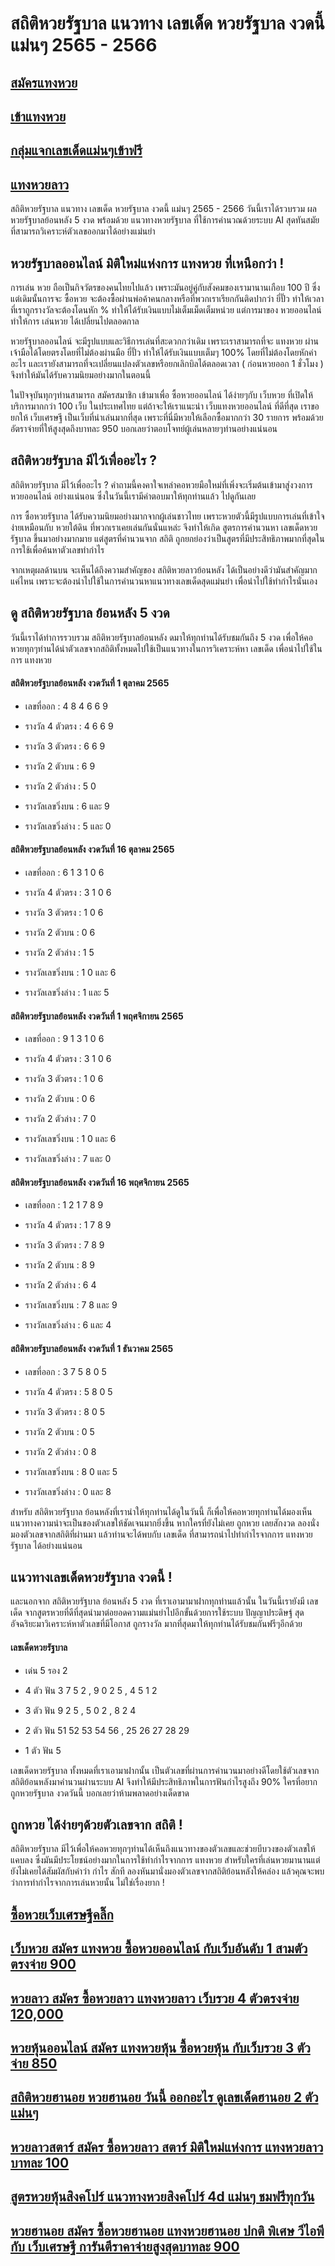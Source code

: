 # สถิติหวยรัฐบาล แนวทาง เลขเด็ด หวยรัฐบาล งวดนี้ แม่นๆ 2565 - 2566
 
## [สมัครแทงหวย](https://www.xn--289-2ll3f3ai1h5d.com/register/@win289_m01)

## [เข้าแทงหวย](https://www.xn--289-2ll3f3ai1h5d.com/register/@win289_m01)

## [กลุ่มแจกเลขเด็ดแม่นๆเข้าฟรี](https://line.me/ti/g2/YGQ_hzE6BcCJyCj3iWqEkaPohShs3NEkX03VzQ?utm_source=invitation&utm_medium=link_copy&utm_campaign=default)
 
## [แทงหวยลาว](https://ruaygod.com/%e0%b8%ab%e0%b8%a7%e0%b8%a2%e0%b8%a5%e0%b8%b2%e0%b8%a7/)

สถิติหวยรัฐบาล แนวทาง เลขเด็ด หวยรัฐบาล งวดนี้ แม่นๆ 2565 - 2566 วันนี้เราได้รวบรวม ผลหวยรัฐบาลย้อนหลัง 5 งวด พร้อมด้วย แนวทางหวยรัฐบาล ที่ใช้การคำนวณด้วยระบบ AI สุดทันสมัย ที่สามารถวิเคราะห์ตัวเลขออกมาได้อย่างแม่นยำ

## หวยรัฐบาลออนไลน์ มิติใหม่แห่งการ แทงหวย ที่เหนือกว่า !

การเล่น หวย ถือเป็นกิจวัตรของคนไทยไปแล้ว เพราะมันอยู่คู่กับสังคมของเรามานานเกือบ 100 ปี ซึ่งแต่เดิมนั้นการจะ ซื้อหวย จะต้องซื้อผ่านพ่อค้าคนกลางหรือที่พวกเราเรียกกันติดปากว่า ยี่ปั๊ว ทำให้เวลาที่เราถูกรางวัลจะต้องโดนหัก % ทำให้ได้รับเงินแบบไม่เต็มเม็ดเต็มหน่วย แต่การมาของ หวยออนไลน์ ทำให้การ เล่นหวย ได้เปลี่ยนไปตลอดกาล

หวยรัฐบาลออนไลน์ จะมีรูปแบบและวิธีการเล่นที่สะดวกกว่าเดิม เพราะเราสามารถที่จะ แทงหวย ผ่านเจ้ามือได้โดยตรงโดยที่ไม่ต้องผ่านมือ ยี่ปั๊ว ทำให้ได้รับเงินแบบเต็มๆ 100% โดยที่ไม่ต้องโดยหักค่าอะไร และเรายังสามารถที่จะเปลี่ยนแปลงตัวเลขหรือยกเลิกบิลได้ตลอดเวลา ( ก่อนหวยออก 1 ชั่วโมง ) จึงทำให้มันได้รับความนิยมอย่างมากในตอนนี้

ในปัจจุบันทุกๆท่านสามารถ สมัครสมาชิก เข้ามาเพื่อ ซื้อหวยออนไลน์ ได้ง่ายๆกับ เว็บหวย ที่เปิดให้บริการมากกว่า 100 เว็บ ในประเทศไทย แต่ถ้าจะให้เราแนะนำ เว็บแทงหวยออนไลน์ ที่ดีที่สุด เราขอยกให้ เว็บเศรษฐี เป็นเว็บที่น่าเล่นมากที่สุด เพราะที่นี่มีหวยให้เลือกซื้อมากกว่า 30 รายการ พร้อมด้วยอัตราจ่ายที่ให้สูงสุดถึงบาทละ 950 บอกเลยว่าตอบโจทย์ผู้เล่นหลายๆท่านอย่างแน่นอน

## สถิติหวยรัฐบาล มีไว้เพื่ออะไร ?

สถิติหวยรัฐบาล มีไว้เพื่ออะไร ? คำถามนี้คงคาใจเหล่าคอหวยมือใหม่ที่เพิ่งจะเริ่มต้นเข้ามาสู่งวงการ หวยออนไลน์ อย่างแน่นอน ซึ่งในวันนี้เรามีคำตอบมาให้ทุกท่านแล้ว ไปดูกันเลย

การ ซื้อหวยรัฐบาล ได้รับความนิยมอย่างมากจากผู้เล่นชาวไทย เพราะหวยตัวนี้มีรูปแบบการเล่นที่เข้าใจง่ายเหมือนกับ หวยใต้ดิน ที่พวกเราเคยเล่นกันนั่นแหล่ะ จีงทำให้เกิด สูตรการคำนวนหา เลขเด็ดหวยรัฐบาล ขึ้นมาอย่างมากมาย แต่สูตรที่คำนวนจาก สถิติ ถูกยกย่องว่าเป็นสูตรที่มีประสิทธิภาพมากที่สุดในการใช้เพื่อค้นหาตัวเลขทำกำไร

จากเหตุผลด้านบน จะเห็นได้ถึงความสำคัญของ สถิติหวยลาวย้อนหลัง ได้เป็นอย่างดีว่ามันสำคัญมากแค่ไหน เพราะจะต้องนำไปใช้ในการคำนวนหาแนวทางเลขเด็ดสุดแม่นยำ เพื่อนำไปใช้ทำกำไรนั่นเอง

## ดู สถิติหวยรัฐบาล ย้อนหลัง 5 งวด

วันนี้เราได้ทำการรวบรวม สถิติหวยรัฐบาลย้อนหลัง ดมาให้ทุกท่านได้รับชมกันถึง 5 งวด เพื่อให้คอหวยทุกๆท่านได้นำตัวเลขจากสถิติทั้งหมดไปใช้เป็นแนวทางในการวิเคราะห์หา เลขเด็ด เพื่อนำไปใช้ในการ แทงหวย

#### สถิติหวยรัฐบาลย้อนหลัง งวดวันที่ 1 ตุลาคม 2565

- เลขที่ออก : 4 8 4 6 6 9

- รางวัล 4 ตัวตรง : 4 6 6 9

- รางวัล 3 ตัวตรง : 6 6 9

- รางวัล 2 ตัวบน : 6 9

- รางวัล 2 ตัวล่าง : 5 0

- รางวัลเลขวิ่งบน : 6 และ 9

- รางวัลเลขวิ่งล่าง : 5 และ 0

#### สถิติหวยรัฐบาลย้อนหลัง งวดวันที่ 16 ตุลาคม 2565

- เลขที่ออก : 6 1 3 1 0 6

- รางวัล 4 ตัวตรง : 3 1 0 6

- รางวัล 3 ตัวตรง : 1 0 6

- รางวัล 2 ตัวบน : 0 6

- รางวัล 2 ตัวล่าง : 1 5

- รางวัลเลขวิ่งบน : 1 0 และ 6

- รางวัลเลขวิ่งล่าง : 1 และ 5

#### สถิติหวยรัฐบาลย้อนหลัง งวดวันที่ 1 พฤศจิกายน 2565

- เลขที่ออก : 9 1 3 1 0 6

- รางวัล 4 ตัวตรง : 3 1 0 6

- รางวัล 3 ตัวตรง : 1 0 6

- รางวัล 2 ตัวบน : 0 6

- รางวัล 2 ตัวล่าง : 7 0

- รางวัลเลขวิ่งบน : 1 0 และ 6

- รางวัลเลขวิ่งล่าง : 7 และ 0

#### สถิติหวยรัฐบาลย้อนหลัง งวดวันที่ 16 พฤศจิกายน 2565

- เลขที่ออก : 1 2 1 7 8 9

- รางวัล 4 ตัวตรง : 1 7 8 9

- รางวัล 3 ตัวตรง : 7 8 9

- รางวัล 2 ตัวบน : 8 9

- รางวัล 2 ตัวล่าง : 6 4

- รางวัลเลขวิ่งบน : 7 8 และ 9

- รางวัลเลขวิ่งล่าง : 6 และ 4

#### สถิติหวยรัฐบาลย้อนหลัง งวดวันที่ 1 ธันวาคม 2565

- เลขที่ออก : 3 7 5 8 0 5

- รางวัล 4 ตัวตรง : 5 8 0 5

- รางวัล 3 ตัวตรง : 8 0 5

- รางวัล 2 ตัวบน : 0 5

- รางวัล 2 ตัวล่าง : 0 8

- รางวัลเลขวิ่งบน : 8 0 และ 5

- รางวัลเลขวิ่งล่าง : 0 และ 8

สำหรับ สถิติหวยรัฐบาล ย้อนหลังที่เรานำให้ทุกท่านได้ดูในวันนี้ ก็เพื่อให้คอหวยทุกท่านได้มองเห็นแนวทางความน่าจะเป็นของตัวเลขให้ชัดเจนมากยิ่งขึ้น หากใครที่ยังไม่เคย ถูกหวย เลยสักงวด ลองนั่งมองตัวเลขจากสถิติที่ผ่านมา แล้วท่านจะได้พบกับ เลขเด็ด ที่สามารถนำไปทำกำไรจากการ แทงหวยรัฐบาล ได้อย่างแน่นอน

## แนวทางเลขเด็ดหวยรัฐบาล งวดนี้ !

และนอกจาก สถิติหวยรัฐบาล ย้อนหลัง 5 งวด ที่เราเอามามาฝากทุกท่านแล้วนั้น ในวันนี้เรายังมี เลขเด็ด จากสูตรหวยที่ดีที่สุดนำมาต่อยอดความแม่นยำไปอีกขั้นด้วยการใช้ระบบ ปัญญาประดิษฐ์ สุดอัจฉริยะมาวิเคราะห์หาตัวเลขที่มีโอกาส ถูกรางวัล มากที่สุดมาให้ทุกท่านได้รับชมกันฟรีๆอีกด้วย

#### เลขเด็ดหวยรัฐบาล

- เด่น 5 รอง 2

- 4 ตัว ฟัน 3 7 5 2 , 9 0 2 5 , 4 5 1 2

- 3 ตัว ฟัน 9 2 5 , 5 0 2 , 8 2 4

- 2 ตัว ฟัน 51 52 53 54 56 , 25 26 27 28 29

- 1 ตัว ฟัน 5

เลขเด็ดหวยรัฐบาล ทั้งหมดที่เราเอามาฝากนั้น เป็นตัวเลขที่ผ่านการคำนวนมาอย่างดีโดยใช้ตัวเลขจากสถิติย้อนหลังมาคำนวนผ่านระบบ AI จึงทำให้มีประสิทธิภาพในการฟันกำไรสูงถึง 90% ใครที่อยาก ถูกหวยรัฐบาล งวดวันนี้ บอกเลยว่าห้ามพลาดอย่างเด็ดขาด

## ถูกหวย ได้ง่ายๆด้วยตัวเลขจาก สถิติ !

สถิติหวยรัฐบาล มีไว้เพื่อให้คอหวยทุกๆท่านได้เห็นถึงแนวทางของตัวเลขและช่วยบีบวงของตัวเลขให้แคบลง ซึ่งมันมีประโยชน์อย่างมากในการใช้ทำกำไรจากการ แทงหวย สำหรับใครที่เล่นหวยมานานแต่ยังไม่เคยได้สัมผัสกับคำว่า กำไร สักที ลองหันมานั่งมองตัวเลขจากสถิติย้อนหลังให้คล่อง แล้วคุณจะพบว่าการทำกำไรจากการเล่นหวยนั้น ไม่ใช่เรื่องยาก !

## [ซื้อหวยเว็บเศรษฐีคลิ๊ก ](https://www.xn--289-2ll3f3ai1h5d.com/register/@win289_m01)

## [เว็บหวย สมัคร แทงหวย ซื้อหวยออนไลน์ กับเว็บอันดับ 1 สามตัวตรงจ่าย 900](https://atom.io/themes/%E0%B9%80%E0%B8%A7%E0%B9%87%E0%B8%9A%E0%B8%AB%E0%B8%A7%E0%B8%A2%20%E0%B8%AA%E0%B8%A1%E0%B8%B1%E0%B8%84%E0%B8%A3%20%E0%B9%81%E0%B8%97%E0%B8%87%E0%B8%AB%E0%B8%A7%E0%B8%A2%20%E0%B8%8B%E0%B8%B7%E0%B9%89%E0%B8%AD%E0%B8%AB%E0%B8%A7%E0%B8%A2%E0%B8%AD%E0%B8%AD%E0%B8%99%E0%B9%84%E0%B8%A5%E0%B8%99%E0%B9%8C%20%E0%B8%81%E0%B8%B1%E0%B8%9A%E0%B9%80%E0%B8%A7%E0%B9%87%E0%B8%9A%E0%B8%AD%E0%B8%B1%E0%B8%99%E0%B8%94%E0%B8%B1%E0%B8%9A%201%20%E0%B8%AA%E0%B8%B2%E0%B8%A1%E0%B8%95%E0%B8%B1%E0%B8%A7%E0%B8%95%E0%B8%A3%E0%B8%87%E0%B8%88%E0%B9%88%E0%B8%B2%E0%B8%A2%20900)

## [หวยลาว สมัคร ซื้อหวยลาว แทงหวยลาว เว็บรวย 4 ตัวตรงจ่าย 120,000](https://atom.io/themes/%E0%B8%AB%E0%B8%A7%E0%B8%A2%E0%B8%A5%E0%B8%B2%E0%B8%A7%20%E0%B8%AA%E0%B8%A1%E0%B8%B1%E0%B8%84%E0%B8%A3%20%E0%B8%8B%E0%B8%B7%E0%B9%89%E0%B8%AD%E0%B8%AB%E0%B8%A7%E0%B8%A2%E0%B8%A5%E0%B8%B2%E0%B8%A7%20%E0%B9%81%E0%B8%97%E0%B8%87%E0%B8%AB%E0%B8%A7%E0%B8%A2%E0%B8%A5%E0%B8%B2%E0%B8%A7%20%E0%B9%80%E0%B8%A7%E0%B9%87%E0%B8%9A%E0%B8%A3%E0%B8%A7%E0%B8%A2%204%20%E0%B8%95%E0%B8%B1%E0%B8%A7%E0%B8%95%E0%B8%A3%E0%B8%87%E0%B8%88%E0%B9%88%E0%B8%B2%E0%B8%A2%20120,000)

## [หวยหุ้นออนไลน์ สมัคร แทงหวยหุ้น ซื้อหวยหุ้น กับเว็บรวย 3 ตัวจ่าย 850](https://atom.io/packages/%E0%B8%AB%E0%B8%A7%E0%B8%A2%E0%B8%AB%E0%B8%B8%E0%B9%89%E0%B8%99%E0%B8%AD%E0%B8%AD%E0%B8%99%E0%B9%84%E0%B8%A5%E0%B8%99%E0%B9%8C%20%E0%B8%AA%E0%B8%A1%E0%B8%B1%E0%B8%84%E0%B8%A3%20%E0%B9%81%E0%B8%97%E0%B8%87%E0%B8%AB%E0%B8%A7%E0%B8%A2%E0%B8%AB%E0%B8%B8%E0%B9%89%E0%B8%99%20%E0%B8%8B%E0%B8%B7%E0%B9%89%E0%B8%AD%E0%B8%AB%E0%B8%A7%E0%B8%A2%E0%B8%AB%E0%B8%B8%E0%B9%89%E0%B8%99%20%E0%B8%81%E0%B8%B1%E0%B8%9A%E0%B9%80%E0%B8%A7%E0%B9%87%E0%B8%9A%E0%B8%A3%E0%B8%A7%E0%B8%A2%203%20%E0%B8%95%E0%B8%B1%E0%B8%A7%E0%B8%88%E0%B9%88%E0%B8%B2%E0%B8%A2%20850)

## [สถิติหวยฮานอย หวยฮานอย วันนี้ ออกอะไร ดูเลขเด็ดฮานอย 2 ตัวแม่นๆ ](https://atom.io/packages/%E0%B8%AA%E0%B8%96%E0%B8%B4%E0%B8%95%E0%B8%B4%E0%B8%AB%E0%B8%A7%E0%B8%A2%E0%B8%AE%E0%B8%B2%E0%B8%99%E0%B8%AD%E0%B8%A2%20%E0%B8%AB%E0%B8%A7%E0%B8%A2%E0%B8%AE%E0%B8%B2%E0%B8%99%E0%B8%AD%E0%B8%A2%20%E0%B8%A7%E0%B8%B1%E0%B8%99%E0%B8%99%E0%B8%B5%E0%B9%89%20%E0%B8%AD%E0%B8%AD%E0%B8%81%E0%B8%AD%E0%B8%B0%E0%B9%84%E0%B8%A3%20%E0%B8%94%E0%B8%B9%E0%B9%80%E0%B8%A5%E0%B8%82%E0%B9%80%E0%B8%94%E0%B9%87%E0%B8%94%E0%B8%AE%E0%B8%B2%E0%B8%99%E0%B8%AD%E0%B8%A2%202%20%E0%B8%95%E0%B8%B1%E0%B8%A7%E0%B9%81%E0%B8%A1%E0%B9%88%E0%B8%99%E0%B9%86)

## [หวยลาวสตาร์ สมัคร ซื้อหวยลาว สตาร์ มิติใหม่แห่งการ แทงหวยลาว บาทละ 100 ](https://atom.io/packages/%E0%B8%AB%E0%B8%A7%E0%B8%A2%E0%B8%A5%E0%B8%B2%E0%B8%A7%E0%B8%AA%E0%B8%95%E0%B8%B2%E0%B8%A3%E0%B9%8C%20%E0%B8%AA%E0%B8%A1%E0%B8%B1%E0%B8%84%E0%B8%A3%20%E0%B8%8B%E0%B8%B7%E0%B9%89%E0%B8%AD%E0%B8%AB%E0%B8%A7%E0%B8%A2%E0%B8%A5%E0%B8%B2%E0%B8%A7%20%E0%B8%AA%E0%B8%95%E0%B8%B2%E0%B8%A3%E0%B9%8C%20%E0%B8%A1%E0%B8%B4%E0%B8%95%E0%B8%B4%E0%B9%83%E0%B8%AB%E0%B8%A1%E0%B9%88%E0%B9%81%E0%B8%AB%E0%B9%88%E0%B8%87%E0%B8%81%E0%B8%B2%E0%B8%A3%20%E0%B9%81%E0%B8%97%E0%B8%87%E0%B8%AB%E0%B8%A7%E0%B8%A2%E0%B8%A5%E0%B8%B2%E0%B8%A7%20%E0%B8%9A%E0%B8%B2%E0%B8%97%E0%B8%A5%E0%B8%B0%20100)

## [สูตรหวยหุ้นสิงคโปร์ แนวทางหวยสิงคโปร์ 4d แม่นๆ ชมฟรีทุกวัน ](https://atom.io/packages/%E0%B8%AA%E0%B8%B9%E0%B8%95%E0%B8%A3%E0%B8%AB%E0%B8%A7%E0%B8%A2%E0%B8%AB%E0%B8%B8%E0%B9%89%E0%B8%99%E0%B8%AA%E0%B8%B4%E0%B8%87%E0%B8%84%E0%B9%82%E0%B8%9B%E0%B8%A3%E0%B9%8C%20%E0%B9%81%E0%B8%99%E0%B8%A7%E0%B8%97%E0%B8%B2%E0%B8%87%E0%B8%AB%E0%B8%A7%E0%B8%A2%E0%B8%AA%E0%B8%B4%E0%B8%87%E0%B8%84%E0%B9%82%E0%B8%9B%E0%B8%A3%E0%B9%8C%204d%20%E0%B9%81%E0%B8%A1%E0%B9%88%E0%B8%99%E0%B9%86%20%E0%B8%8A%E0%B8%A1%E0%B8%9F%E0%B8%A3%E0%B8%B5%E0%B8%97%E0%B8%B8%E0%B8%81%E0%B8%A7%E0%B8%B1%E0%B8%99)

## [หวยฮานอย สมัคร ซื้อหวยฮานอย แทงหวยฮานอย ปกติ พิเศษ วีไอพี กับ เว็บเศรษฐี การันตีราคาจ่ายสูงสุดบาทละ 900](https://atom.io/themes/%E0%B8%AB%E0%B8%A7%E0%B8%A2%E0%B8%AE%E0%B8%B2%E0%B8%99%E0%B8%AD%E0%B8%A2%20%E0%B8%AA%E0%B8%A1%E0%B8%B1%E0%B8%84%E0%B8%A3%20%E0%B8%8B%E0%B8%B7%E0%B9%89%E0%B8%AD%E0%B8%AB%E0%B8%A7%E0%B8%A2%E0%B8%AE%E0%B8%B2%E0%B8%99%E0%B8%AD%E0%B8%A2%20%E0%B9%81%E0%B8%97%E0%B8%87%E0%B8%AB%E0%B8%A7%E0%B8%A2%E0%B8%AE%E0%B8%B2%E0%B8%99%E0%B8%AD%E0%B8%A2%20%E0%B8%9B%E0%B8%81%E0%B8%95%E0%B8%B4%20%E0%B8%9E%E0%B8%B4%E0%B9%80%E0%B8%A8%E0%B8%A9%20%E0%B8%A7%E0%B8%B5%E0%B9%84%E0%B8%AD%E0%B8%9E%E0%B8%B5%20%E0%B8%81%E0%B8%B1%E0%B8%9A%20%E0%B9%80%E0%B8%A7%E0%B9%87%E0%B8%9A%E0%B9%80%E0%B8%A8%E0%B8%A3%E0%B8%A9%E0%B8%90%E0%B8%B5%20%E0%B8%81%E0%B8%B2%E0%B8%A3%E0%B8%B1%E0%B8%99%E0%B8%95%E0%B8%B5%E0%B8%A3%E0%B8%B2%E0%B8%84%E0%B8%B2%E0%B8%88%E0%B9%88%E0%B8%B2%E0%B8%A2%E0%B8%AA%E0%B8%B9%E0%B8%87%E0%B8%AA%E0%B8%B8%E0%B8%94%E0%B8%9A%E0%B8%B2%E0%B8%97%E0%B8%A5%E0%B8%B0%20900)